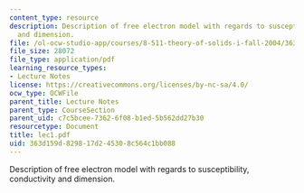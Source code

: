 ```yaml
---
content_type: resource
description: Description of free electron model with regards to susceptibility, conductivity
  and dimension.
file: /ol-ocw-studio-app/courses/8-511-theory-of-solids-i-fall-2004/363d159d829817d245308c564c1bb088_lec1.pdf
file_size: 28072
file_type: application/pdf
learning_resource_types:
- Lecture Notes
license: https://creativecommons.org/licenses/by-nc-sa/4.0/
ocw_type: OCWFile
parent_title: Lecture Notes
parent_type: CourseSection
parent_uid: c7c5bcee-7362-6f08-b1ed-5b562dd27b30
resourcetype: Document
title: lec1.pdf
uid: 363d159d-8298-17d2-4530-8c564c1bb088
---
```

Description of free electron model with regards to susceptibility, conductivity and dimension.